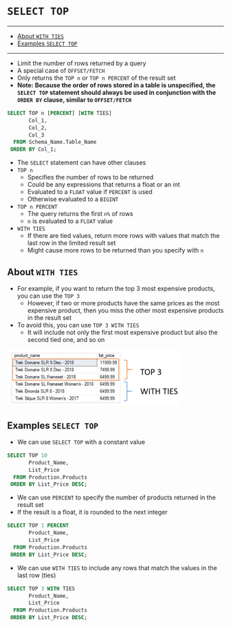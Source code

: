 # `SELECT TOP`

---

- [About `WITH TIES`](#about-with-ties)
- [Examples `SELECT TOP`](#examples-select-top)

---

- Limit the number of rows returned by a query
- A special case of `OFFSET/FETCH`
- Only returns the `TOP n` or `TOP n PERCENT` of the result set
- **Note: Because the order of rows stored in a table is unspecified, the `SELECT TOP` statement should always be used in conjunction with the `ORDER BY` clause, similar to `OFFSET/FETCH`**

```sql
SELECT TOP n [PERCENT] [WITH TIES]
       Col_1,
       Col_2,
       Col_3
  FROM Schema_Name.Table_Name
 ORDER BY Col_1;
```

- The `SELECT` statement can have other clauses
- `TOP n`
  - Specifies the number of rows to be returned
  - Could be any expressions that returns a float or an int
  - Evaluated to a `FLOAT` value if `PERCENT` is used
  - Otherwise evaluated to a `BIGINT`
- `TOP n PERCENT`
  - The query returns the first `n%` of rows
  - `n` is evaluated to a `FLOAT` value
- `WITH TIES`
  - If there are tied values, return more rows with values that match the last row in the limited result set
  - Might cause more rows to be returned than you specify with `n`

## About `WITH TIES`

- For example, if you want to return the top 3 most expensive products, you can use the `TOP 3`
  - However, if two or more products have the same prices as the most expensive product, then you miss the other most expensive products in the result set
- To avoid this, you can use `TOP 3 WITH TIES`
  - It will include not only the first most expensive product but also the second tied one, and so on

<img src="../../figures/top-with-ties.png" width=80%>

## Examples `SELECT TOP`

- We can use `SELECT TOP` with a constant value

```sql
SELECT TOP 10
       Product_Name,
       List_Price
  FROM Production.Products
 ORDER BY List_Price DESC;
```

- We can use `PERCENT` to specify the number of products returned in the result set
- If the result is a float, it is rounded to the next integer

```sql
SELECT TOP 1 PERCENT
       Product_Name,
       List_Price
  FROM Production.Products
 ORDER BY List_Price DESC;
```

- We can use `WITH TIES` to include any rows that match the values in the last row (ties)

```sql
SELECT TOP 3 WITH TIES
       Product_Name,
       List_Price
  FROM Production.Products
 ORDER BY List_Price DESC;
```

